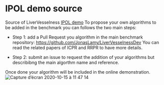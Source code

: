 #  IPOL demo source
Source of LiverVesselness [IPOL demo](https://kerautret.github.io/LiverVesselnessIPOLDemo/)
To propose your own algorithms to be added in the benchmark you can follows the two main steps:

  - Step 1: add a Pull Request you algorithm in the main benchmark repository: https://github.com/JonasLamy/LiverVesselnessDev
    You can read the related papers of ICPR and RRPR to have more details.
    
  - Step 2: submit an issue to request the addition of your algorithms but describibng the main algorthm name and reference.
  
  Once done your algorithm will be included in the online demonstration.
![Capture d’écran 2020-10-15 à 11 47 14](https://user-images.githubusercontent.com/772865/96107200-6aa93480-0edc-11eb-8d49-ea3268afd753.png)
